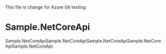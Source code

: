This file is change for Azure Git testing.
# Sample.NetCoreApi
Sample.NetCoreApiSample.NetCoreApiSample.NetCoreApiSample.NetCoreApiSample.NetCoreApi
